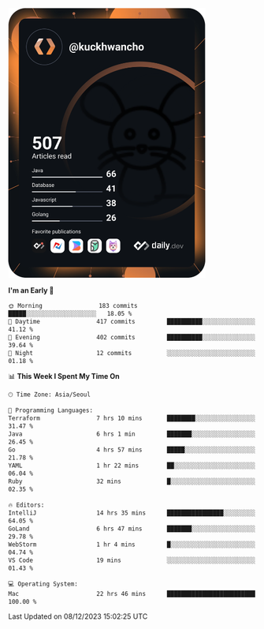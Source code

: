 <a href="https://app.daily.dev/kuckhwancho"><img src="https://github.com/kuckjwi0928/kuckjwi0928/blob/master/devcard.svg" width="400" alt="Kuckjwi Devcard"/></a>

<!--START_SECTION:waka-->
**I'm an Early 🐤** 

```text
🌞 Morning                183 commits         █████░░░░░░░░░░░░░░░░░░░░   18.05 % 
🌆 Daytime                417 commits         ██████████░░░░░░░░░░░░░░░   41.12 % 
🌃 Evening                402 commits         ██████████░░░░░░░░░░░░░░░   39.64 % 
🌙 Night                  12 commits          ░░░░░░░░░░░░░░░░░░░░░░░░░   01.18 % 
```


📊 **This Week I Spent My Time On** 

```text
🕑︎ Time Zone: Asia/Seoul

💬 Programming Languages: 
Terraform                7 hrs 10 mins       ████████░░░░░░░░░░░░░░░░░   31.47 % 
Java                     6 hrs 1 min         ███████░░░░░░░░░░░░░░░░░░   26.45 % 
Go                       4 hrs 57 mins       █████░░░░░░░░░░░░░░░░░░░░   21.78 % 
YAML                     1 hr 22 mins        ██░░░░░░░░░░░░░░░░░░░░░░░   06.04 % 
Ruby                     32 mins             █░░░░░░░░░░░░░░░░░░░░░░░░   02.35 % 

🔥 Editors: 
IntelliJ                 14 hrs 35 mins      ████████████████░░░░░░░░░   64.05 % 
GoLand                   6 hrs 47 mins       ███████░░░░░░░░░░░░░░░░░░   29.78 % 
WebStorm                 1 hr 4 mins         █░░░░░░░░░░░░░░░░░░░░░░░░   04.74 % 
VS Code                  19 mins             ░░░░░░░░░░░░░░░░░░░░░░░░░   01.43 % 

💻 Operating System: 
Mac                      22 hrs 46 mins      █████████████████████████   100.00 % 
```


 Last Updated on 08/12/2023 15:02:25 UTC
<!--END_SECTION:waka-->
